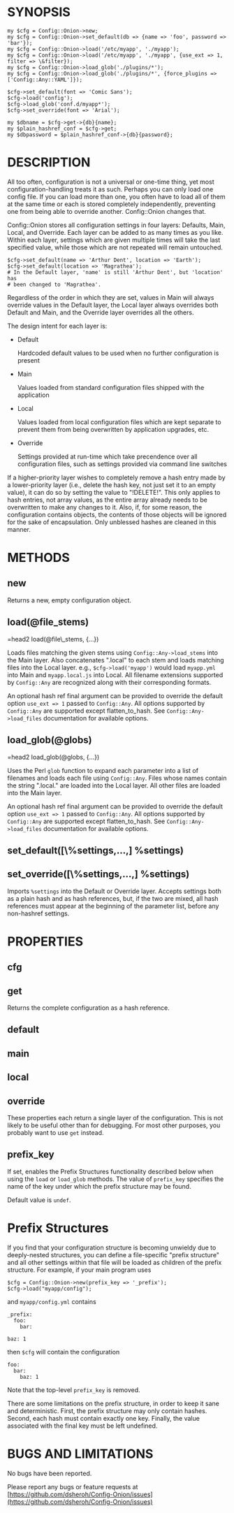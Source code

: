 # SYNOPSIS

    my $cfg = Config::Onion->new;
    my $cfg = Config::Onion->set_default(db => {name => 'foo', password => 'bar'});
    my $cfg = Config::Onion->load('/etc/myapp', './myapp');
    my $cfg = Config::Onion->load('/etc/myapp', './myapp', {use_ext => 1, filter => \&filter});
    my $cfg = Config::Onion->load_glob('./plugins/*');
    my $cfg = Config::Onion->load_glob('./plugins/*', {force_plugins => ['Config::Any::YAML']});

    $cfg->set_default(font => 'Comic Sans');
    $cfg->load('config');
    $cfg->load_glob('conf.d/myapp*');
    $cfg->set_override(font => 'Arial');

    my $dbname = $cfg->get->{db}{name};
    my $plain_hashref_conf = $cfg->get;
    my $dbpassword = $plain_hashref_conf->{db}{password};

# DESCRIPTION

All too often, configuration is not a universal or one-time thing, yet most
configuration-handling treats it as such.  Perhaps you can only load one config
file.  If you can load more than one, you often have to load all of them at the
same time or each is stored completely independently, preventing one from being
able to override another.  Config::Onion changes that.

Config::Onion stores all configuration settings in four layers: Defaults,
Main, Local, and Override.  Each layer can be added to as many times as you
like.  Within each layer, settings which are given multiple times will take the
last specified value, while those which are not repeated will remain untouched.

    $cfg->set_default(name => 'Arthur Dent', location => 'Earth');
    $cfg->set_default(location => 'Magrathea');
    # In the Default layer, 'name' is still 'Arthur Dent', but 'location' has
    # been changed to 'Magrathea'.

Regardless of the order in which they are set, values in Main will always
override values in the Default layer, the Local layer always overrides both
Default and Main, and the Override layer overrides all the others.

The design intent for each layer is:

- Default

    Hardcoded default values to be used when no further configuration is present

- Main

    Values loaded from standard configuration files shipped with the application

- Local

    Values loaded from local configuration files which are kept separate to prevent
    them from being overwritten by application upgrades, etc.

- Override

    Settings provided at run-time which take precendence over all configuration
    files, such as settings provided via command line switches

If a higher-priority layer wishes to completely remove a hash entry made by a
lower-priority layer (i.e., delete the hash key, not just set it to an empty
value), it can do so by setting the value to "!DELETE!".  This only applies to
hash entries, not array values, as the entire array already needs to be
overwritten to make any changes to it.  Also, if, for some reason, the
configuration contains objects, the contents of those objects will be ignored
for the sake of encapsulation.  Only unblessed hashes are cleaned in this
manner.

# METHODS

## new

Returns a new, empty configuration object.

## load(@file\_stems)
=head2 load(@file\\\_stems, {...})

Loads files matching the given stems using `Config::Any->load_stems` into
the Main layer.  Also concatenates ".local" to each stem and loads matching
files into the Local layer.  e.g., `$cfg->load('myapp')` would load
`myapp.yml` into Main and `myapp.local.js` into Local.  All filename
extensions supported by `Config::Any` are recognized along with their
corresponding formats.

An optional hash ref final argument can be provided to override the default
option `use_ext => 1` passed to `Config::Any`.  All options supported by `Config::Any`
are supported except flatten\_to\_hash.  See `Config::Any->load_files`
documentation for available options.

## load\_glob(@globs)
=head2 load\_glob(@globs, {...})

Uses the Perl `glob` function to expand each parameter into a list of
filenames and loads each file using `Config::Any`.  Files whose names contain
the string ".local." are loaded into the Local layer.  All other files are
loaded into the Main layer.

An optional hash ref final argument can be provided to override the default
option `use_ext => 1` passed to `Config::Any`.  All options supported by `Config::Any`
are supported except flatten\_to\_hash.  See `Config::Any->load_files`
documentation for available options.

## set\_default(\[\\%settings,...,\] %settings)

## set\_override(\[\\%settings,...,\] %settings)

Imports `%settings` into the Default or Override layer.  Accepts settings both
as a plain hash and as hash references, but, if the two are mixed, all hash
references must appear at the beginning of the parameter list, before any
non-hashref settings.

# PROPERTIES

## cfg

## get

Returns the complete configuration as a hash reference.

## default

## main

## local

## override

These properties each return a single layer of the configuration.  This is
not likely to be useful other than for debugging.  For most other purposes,
you probably want to use `get` instead.

## prefix\_key

If set, enables the Prefix Structures functionality described below when using
the `load` or `load_glob` methods.  The value of `prefix_key` specifies the
name of the key under which the  prefix structure may be found.

Default value is `undef`.

# Prefix Structures

If you find that your configuration structure is becoming unwieldy due to
deeply-nested structures, you can define a file-specific "prefix structure"
and all other settings within that file will be loaded as children of the
prefix structure.  For example, if your main program uses

    $cfg = Config::Onion->new(prefix_key => '_prefix');
    $cfg->load("myapp/config");

and `myapp/config.yml` contains

    _prefix:
      foo:
        bar:

    baz: 1

then `$cfg` will contain the configuration

    foo:
      bar:
        baz: 1

Note that the top-level `prefix_key` is removed.

There are some limitations on the prefix structure, in order to keep it sane
and deterministic.  First, the prefix structure may only contain hashes.
Second, each hash must contain exactly one key.  Finally, the value associated
with the final key must be left undefined.

# BUGS AND LIMITATIONS

No bugs have been reported.

Please report any bugs or feature requests at
[https://github.com/dsheroh/Config-Onion/issues](https://github.com/dsheroh/Config-Onion/issues)
